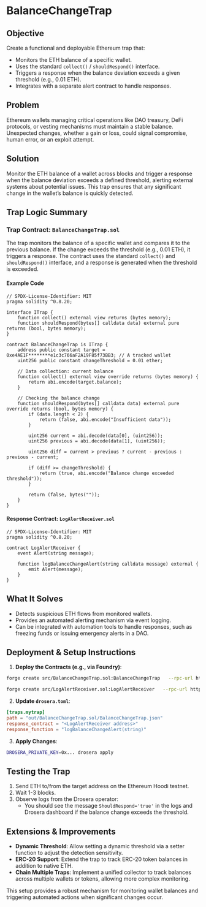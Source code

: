 # BalanceChangeTrap


## Objective

Create a functional and deployable Ethereum trap that:

- Monitors the ETH balance of a specific wallet.
- Uses the standard `collect()` / `shouldRespond()` interface.
- Triggers a response when the balance deviation exceeds a given threshold (e.g., 0.01 ETH).
- Integrates with a separate alert contract to handle responses.

## Problem

Ethereum wallets managing critical operations like DAO treasury, DeFi protocols, or vesting mechanisms must maintain a stable balance. Unexpected changes, whether a gain or loss, could signal compromise, human error, or an exploit attempt.

## Solution

Monitor the ETH balance of a wallet across blocks and trigger a response when the balance deviation exceeds a defined threshold, alerting external systems about potential issues. This trap ensures that any significant change in the wallet’s balance is quickly detected.

## Trap Logic Summary

### Trap Contract: `BalanceChangeTrap.sol`

The trap monitors the balance of a specific wallet and compares it to the previous balance. If the change exceeds the threshold (e.g., 0.01 ETH), it triggers a response. The contract uses the standard `collect()` and `shouldRespond()` interface, and a response is generated when the threshold is exceeded.

#### Example Code

```solidity
// SPDX-License-Identifier: MIT
pragma solidity ^0.8.20;

interface ITrap {
    function collect() external view returns (bytes memory);
    function shouldRespond(bytes[] calldata data) external pure returns (bool, bytes memory);
}

contract BalanceChangeTrap is ITrap {
    address public constant target = 0xe4AE1F********e1c3c766aF2A19F85f73BB3; // A tracked wallet
    uint256 public constant changeThreshold = 0.01 ether;

    // Data collection: current balance
    function collect() external view override returns (bytes memory) {
        return abi.encode(target.balance);
    }

    // Checking the balance change
    function shouldRespond(bytes[] calldata data) external pure override returns (bool, bytes memory) {
        if (data.length < 2) {
            return (false, abi.encode("Insufficient data"));
        }

        uint256 current = abi.decode(data[0], (uint256));
        uint256 previous = abi.decode(data[1], (uint256));

        uint256 diff = current > previous ? current - previous : previous - current;

        if (diff >= changeThreshold) {
            return (true, abi.encode("Balance change exceeded threshold"));
        }

        return (false, bytes(""));
    }
}
```

#### Response Contract: `LogAlertReceiver.sol`

```solidity
// SPDX-License-Identifier: MIT
pragma solidity ^0.8.20;

contract LogAlertReceiver {
    event Alert(string message);

    function logBalanceChangeAlert(string calldata message) external {
        emit Alert(message);
    }
}
```

## What It Solves

- Detects suspicious ETH flows from monitored wallets.
- Provides an automated alerting mechanism via event logging.
- Can be integrated with automation tools to handle responses, such as freezing funds or issuing emergency alerts in a DAO.

## Deployment & Setup Instructions

1. **Deploy the Contracts (e.g., via Foundry)**:

```bash
forge create src/BalanceChangeTrap.sol:BalanceChangeTrap   --rpc-url https://ethereum-hoodi-rpc.publicnode.com   --private-key 0x...

forge create src/LogAlertReceiver.sol:LogAlertReceiver   --rpc-url https://ethereum-hoodi-rpc.publicnode.com   --private-key 0x...
```

2. **Update `drosera.toml`**:

```toml
[traps.mytrap]
path = "out/BalanceChangeTrap.sol/BalanceChangeTrap.json"
response_contract = "<LogAlertReceiver address>"
response_function = "logBalanceChangeAlert(string)"
```

3. **Apply Changes**:

```bash
DROSERA_PRIVATE_KEY=0x... drosera apply
```

## Testing the Trap

1. Send ETH to/from the target address on the Ethereum Hoodi testnet.
2. Wait 1-3 blocks.
3. Observe logs from the Drosera operator:
   - You should see the message `ShouldRespond='true'` in the logs and Drosera dashboard if the balance change exceeds the threshold.

## Extensions & Improvements

- **Dynamic Threshold**: Allow setting a dynamic threshold via a setter function to adjust the detection sensitivity.
- **ERC-20 Support**: Extend the trap to track ERC-20 token balances in addition to native ETH.
- **Chain Multiple Traps**: Implement a unified collector to track balances across multiple wallets or tokens, allowing more complex monitoring.

This setup provides a robust mechanism for monitoring wallet balances and triggering automated actions when significant changes occur.
